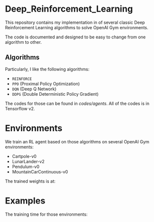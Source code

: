# Deep_Reinforcement_Learning
This repository contains my implementation in  of several classic Deep Reinforcement Learning algorithms to solve OpenAI Gym environments.      
            
The code is documented and designed to be easy to change from one algorithm to other. 


## Algorithms
Particularly, I like the following algorithms:         
+ `REINFORCE`      
+ `PPO` (Proximal Policy Optimization)     
+ `DQN` (Deep Q Network)    
+ `DDPG` (Double Deterministic Policy Gradient)         
      
The codes for those can be found in *codes/agents*. All of the codes is in Tensorflow v2.    
            
# Environments
We train an RL agent based on those algorithms on several OpenAI Gym environments:
+ Cartpole-v0      
+ LunarLander-v2     
+ Pendulum-v0     
+ MountainCarContinuous-v0     

The trained weights is at:

# Examples
The training time for those environments:         
